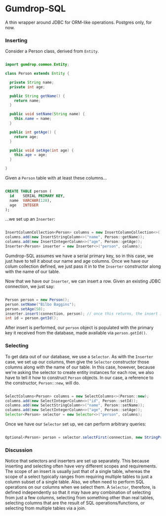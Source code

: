 # Gumdrop-SQL

A thin wrapper around JDBC for ORM-like operations. Postgres only, for now.

### Inserting

Consider a Person class, derived from `Entity`.

```java

import gumdrop.common.Entity;

class Person extends Entity {

  private String name;
  private int age;

  public String getName() {
    return name;
  }

  public void setName(String name) {
    this.name = name;
  }

  public int getAge() {
    return age;
  }

  public void setAge(int age) {
    this.age = age;
  }

}

```

Given a `Person` table with at least these columns...

```sql

CREATE TABLE person (
  id    SERIAL PRIMARY KEY,
  name  VARCHAR(128),
  age   INTEGER
);

```

...we set up an `Inserter`:

```java

InsertColumnCollection<Person> columns = new InsertColumnCollection<>();
columns.add(new InsertStringColumn<>("name", Person::getName));
columns.add(new InsertIntegerColumn<>("age", Person::getAge));
Inserter<Person> inserter = new Inserter<>("person", columns);

```

Gumdrop-SQL assumes we have a serial primary key, so in this case, we just have to tell it about our name and age
columns. Once we have our colum collection defined, we just pass it in to the `Inserter` constructor along with the name
of our table.

Now that we have our `Inserter`, we can insert a row. Given an existing JDBC connection, we just say:

```java

Person person = new Person();
person.setName("Bilbo Baggins");
person.setAge(50);
inserter.insert(connection, person); // once this returns, the insert is done
int id = person.getId();

```

After insert is performed, our `person` object is populated with the primary key it received from the database,
made available via `person.getId()`.

### Selecting

To get data out of our database, we use a `Selector`. As with the `Inserter` case, we set up our columns, then give the
`Selector` constructor those columns along with the name of our table. In this case, however, because we're asking
the selector to create entity instances for each row, we also have to tell it how to construct `Person` objects. In
our case, a reference to the constructor, `Person::new`, will do.

```java

SelectColumns<Person> columns = new SelectColumns<>(Person::new);
columns.add(new SelectIntegerColumn<>("id", Person::setId));
columns.add(new SelectStringColumn<>("name", Person::setName));
columns.add(new SelectIntegerColumn<>("age", Person::setAge));
Selector<Person> selector = new Selector<>("person", columns);

```

Once we have our `Selector` set up, we can perform arbitrary queries:

```java

Optional<Person> person = selector.selectFirst(connection, new StringPredicate("name = ?", "Bilbo Baggins"));

```

### Discussion

Notice that selectors and inserters are set up separately. This because inserting and selecting often have very
different scopes and requirements. The scope of an insert is usually just that of a single table, whereas the scope of
a select typically ranges from requiring multiple tables to just a column subset of a single table. Also, we often need
to perform SQL operations on our columns when we select them. A `Selector`, therefore, is defined independently so
that it may have any combination of selecting from just a few columns, selecting from something other than real tables,
selecting columns that are the result of SQL operations/functions, or selecting from multiple tables via a join.
